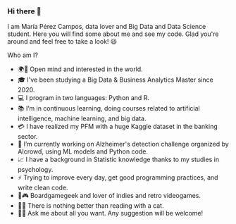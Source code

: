 ### Hi there 👋

<!--
**MariaPCampos/MariaPCampos** is a ✨ _special_ ✨ repository because its `README.md` (this file) appears on your GitHub profile.

Here are some ideas to get you started:

- 🔭 I’m currently working on ...
- 🌱 I’m currently learning ...
- 👯 I’m looking to collaborate on ...
- 🤔 I’m looking for help with ...
- 💬 Ask me about ...
- 📫 How to reach me: ...
- 😄 Pronouns: ...
- ⚡ Fun fact: ...
-->

I am María Pérez Campos, data lover and Big Data and Data Science student. Here you will find some about me and see my code. Glad you're around and feel free to take a look! :smiley:


Who am I?
-	:earth_africa:🌱 Open mind and interested in the world.
-	:mortar_board: I've been studying a Big Data & Business Analytics Master since 2020.
-	:computer: I program in two languages: Python and R.
-	:books: I’m in continuous learning, doing courses related to artificial intelligence, machine learning, and big data.
-	:credit_card: I have realized my PFM with a huge Kaggle dataset in the banking sector.
-	:hospital: I’m currently working on Alzheimer's detection challenge organized by AIcrowd, using ML models and Python code. 
-	:chart_with_upwards_trend: I have a background in Statistic knowledge thanks to my studies in psychology.
-	⚡ Trying to improve every day, get good programming practices, and write clean code.
-	:game_die::video_game: Boardgamegeek and lover of indies and retro videogames.
- :book::cat: There is nothing better than reading with a cat.
- 💬:blush: Ask me about all you want. Any suggestion will be welcome!

